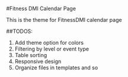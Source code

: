 #Fitness DMI Calendar Page

This is the theme for FitnessDMI calendar page

##TODOS:
1. Add theme option for colors
1. Filtering by level or event type
1. Table sorting
1. Responsive design
1. Organize files in templates and so
